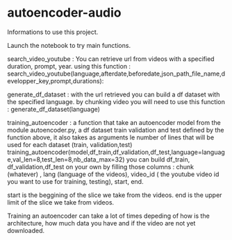# autoencoder-audio
Informations to use this project.

Launch the notebook to try main functions.

search_video_youtube : 
You can retrieve url from videos with a specified duration, prompt, year.
using this function : search_video_youtube(language,afterdate,beforedate,json_path_file_name,developper_key,prompt,durations):


generate_df_dataset : 
with the url retrieved you can build a df dataset with the specified language. by chunking video you will need to use this function : 
generate_df_dataset(language)


training_autoencoder :
a function that take an autoencoder model from the module autoencoder.py, a df dataset train validation and test defined by the function above, it also takes as arguments le number of lines that will be used for each dataset (train, validation,test)
training_autoencoder(model,df_train,df_validation,df_test,language=language,val_len=8,test_len=8,nb_data_max=32)
you can build df_train, df_validation,df_test on your own by filling those columns : chunk (whatever) , lang (language of the videos), video_id ( the youtube video id you want to use for training, testing), start, end.

start is the beggining of the slice we take from the videos.
end is the upper limit of the slice we take from videos.


Training an autoencoder can take a lot of times depeding of how is the architecture, how much data you have and if the video are not yet downloaded.



